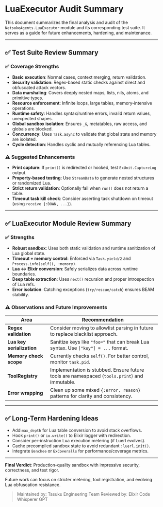 # LuaExecutor Audit Summary

This document summarizes the final analysis and audit of the `NetsukeAgents.LuaExecutor` module and its corresponding test suite. It serves as a guide for future enhancements, hardening, and maintenance.

---

## ✅ Test Suite Review Summary

### ✅ Coverage Strengths

* **Basic execution**: Normal cases, context merging, return validation.
* **Security validation**: Regex-based static checks against direct and obfuscated attack vectors.
* **Data marshaling**: Covers deeply nested maps, lists, nils, atoms, and primitive types.
* **Resource enforcement**: Infinite loops, large tables, memory-intensive operations.
* **Runtime safety**: Handles syntax/runtime errors, invalid return values, unexpected shapes.
* **Global sandbox isolation**: Ensures `_G`, metatables, raw access, and globals are blocked.
* **Concurrency**: Uses `Task.async` to validate that global state and memory are isolated.
* **Cycle detection**: Handles cyclic and mutually referencing Lua tables.

### ⚠️ Suggested Enhancements

* **Print capture**: If `print()` is redirected or hooked, test `ExUnit.CaptureLog` output.
* **Property-based testing**: Use `StreamData` to generate nested structures or randomized Lua.
* **Strict return validation**: Optionally fail when `run()` does not return a table.
* **Timeout task kill check**: Consider asserting task shutdown on timeout (using `receive {:DOWN, ...}`).

---

## ✅ LuaExecutor Module Review Summary

### ✅ Strengths

* **Robust sandbox**: Uses both static validation and runtime sanitization of Lua global state.
* **Timeout + memory control**: Enforced via `Task.yield/2` and `Process.info(self(), :memory)`.
* **Lua ↔ Elixir conversion**: Safely serializes data across runtime boundaries.
* **Deep table extraction**: Uses `next()` recursion and proper introspection of Lua refs.
* **Error isolation**: Catching exceptions (`try/rescue/catch`) ensures BEAM stability.

### ⚠️ Observations and Future Improvements

| Area                      | Recommendation                                                                               |
| ------------------------- | -------------------------------------------------------------------------------------------- |
| **Regex validation**      | Consider moving to allowlist parsing in future to replace blacklist approach.                |
| **Lua key serialization** | Sanitize keys like `"foo="` that can break Lua syntax. Use `["key"] = ...` format.           |
| **Memory check scope**    | Currently checks `self()`. For better control, monitor `task.pid`.                           |
| **ToolRegistry**          | Implementation is stubbed. Ensure future tools are namespaced (`tools.print`) and immutable. |
| **Error wrapping**        | Clean up some mixed `{:error, reason}` patterns for clarity and consistency.                 |

---

## ✅ Long-Term Hardening Ideas

* Add `max_depth` for Lua table conversion to avoid stack overflows.
* Hook `print()` or `io.write()` to Elixir logger with redirection.
* Consider per-instruction Lua execution metering (if Luerl evolves).
* Cache precompiled sandbox state to avoid redundant `:luerl.init()`.
* Integrate `Benchee` or `ExCoveralls` for performance/coverage metrics.

---

**Final Verdict**: Production-quality sandbox with impressive security, correctness, and test rigor.

Future work can focus on stricter metering, tool registration, and evolving Lua obfuscation resistance.

> Maintained by: Tasuku Engineering Team
> Reviewed by: Elixir Code Whisperer GPT
